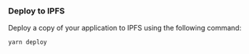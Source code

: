 

### Deploy to IPFS

Deploy a copy of your application to IPFS using the following command:

```bash
yarn deploy
```
